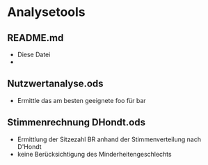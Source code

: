 # Analysetools

## README.md
- Diese Datei
- 
## Nutzwertanalyse.ods
- Ermittle das am besten geeignete foo für bar

## Stimmenrechnung DHondt.ods
- Ermittlung der Sitzezahl BR anhand der Stimmenverteilung nach D'Hondt
- keine Berücksichtigung des Minderheitengeschlechts

## 
